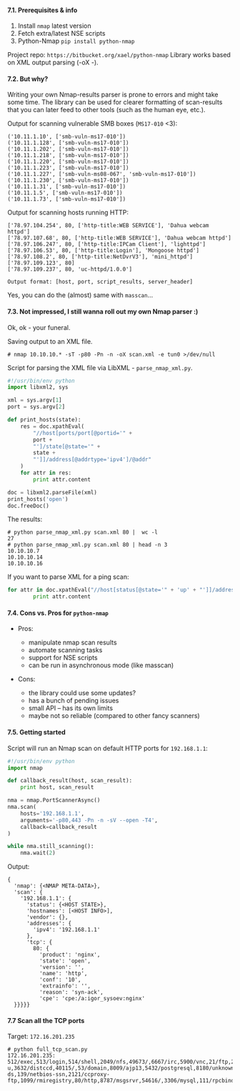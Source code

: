#### 7.1. Prerequisites & info

1. Install `nmap` latest version
2. Fetch extra/latest NSE scripts
3. Python-Nmap `pip install python-nmap`

Project repo: `https://bitbucket.org/xael/python-nmap`
Library works based on XML output parsing (-oX -).


#### 7.2. But why?

Writing your own Nmap-results parser is prone to errors and might take some time.
The library can be used for clearer formatting of scan-results that you can later feed to other tools (such as the human eye, etc.).

Output for scanning vulnerable SMB boxes (`MS17-010` <3):

```
('10.11.1.10', ['smb-vuln-ms17-010'])
('10.11.1.128', ['smb-vuln-ms17-010'])
('10.11.1.202', ['smb-vuln-ms17-010'])
('10.11.1.218', ['smb-vuln-ms17-010'])
('10.11.1.220', ['smb-vuln-ms17-010'])
('10.11.1.223', ['smb-vuln-ms17-010'])
('10.11.1.227', ['smb-vuln-ms08-067', 'smb-vuln-ms17-010'])
('10.11.1.230', ['smb-vuln-ms17-010'])
('10.11.1.31', ['smb-vuln-ms17-010'])
('10.11.1.5', ['smb-vuln-ms17-010'])
('10.11.1.73', ['smb-vuln-ms17-010'])
```

Output for scanning hosts running HTTP:

```
['78.97.104.254', 80, ['http-title:WEB SERVICE'], 'Dahua webcam httpd']
['78.97.107.68', 80, ['http-title:WEB SERVICE'], 'Dahua webcam httpd']
['78.97.106.247', 80, ['http-title:IPCam Client'], 'lighttpd']
['78.97.106.53', 80, ['http-title:Login'], 'Mongoose httpd']
['78.97.108.2', 80, ['http-title:NetDvrV3'], 'mini_httpd']
['78.97.109.123', 80]
['78.97.109.237', 80, 'uc-httpd/1.0.0']

Output format: [host, port, script_results, server_header]
```
Yes, you can do the (almost) same with `masscan`...


#### 7.3. Not impressed, I still wanna roll out my own Nmap parser :)

Ok, ok - your funeral.

Saving output to an XML file.
```
# nmap 10.10.10.* -sT -p80 -Pn -n -oX scan.xml -e tun0 >/dev/null
```

Script for parsing the XML file via LibXML - `parse_nmap_xml.py`.
```python
#!/usr/bin/env python
import libxml2, sys

xml = sys.argv[1]
port = sys.argv[2]

def print_hosts(state):
    res = doc.xpathEval(
        "//host[ports/port[@portid='" + 
        port + 
        "']/state[@state='" + 
        state + 
        "']]/address[@addrtype='ipv4']/@addr"
    )
    for attr in res:
        print attr.content

doc = libxml2.parseFile(xml)
print_hosts('open')
doc.freeDoc()
```

The results:
```
# python parse_nmap_xml.py scan.xml 80 |  wc -l
27
# python parse_nmap_xml.py scan.xml 80 | head -n 3
10.10.10.7
10.10.10.14
10.10.10.16
```

If you want to parse XML for a ping scan:
```python
for attr in doc.xpathEval("//host[status[@state='" + 'up' + "']]/address[@addrtype='ipv4']/@addr"):
        print attr.content
```


#### 7.4. Cons vs. Pros for `python-nmap`

- Pros:
    - manipulate nmap scan results
    - automate scanning tasks
    - support for NSE scripts
    - can be run in asynchronous mode (like masscan)


- Cons:
    - the library could use some updates?
    - has a bunch of pending issues
    - small API – has its own limits
    - maybe not so reliable (compared to other fancy scanners)


#### 7.5. Getting started

Script will run an Nmap scan on default HTTP ports for `192.168.1.1`:
```python
#!/usr/bin/env python
import nmap

def callback_result(host, scan_result):
    print host, scan_result

nma = nmap.PortScannerAsync()
nma.scan(
    hosts='192.168.1.1',
    arguments='-p80,443 -Pn -n -sV --open -T4',
    callback=callback_result
)

while nma.still_scanning():
    nma.wait(2)
```

Output:
```
{
  'nmap': {<NMAP META-DATA>},
  'scan': {
    '192.168.1.1': {
      'status': {<HOST STATE>},
      'hostnames': [<HOST INFO>],
      'vendor': {},
      'addresses': {
        'ipv4': '192.168.1.1'
      },
      'tcp': {
        80: {
          'product': 'nginx',
          'state': 'open',
          'version': '',
          'name': 'http',
          'conf': '10',
          'extrainfo': '',
          'reason': 'syn-ack',
          'cpe': 'cpe:/a:igor_sysoev:nginx'
  }}}}}
```


#### 7.7 Scan all the TCP ports

Target: `172.16.201.235`
```
# python full_tcp_scan.py
172.16.201.235: 512/exec,513/login,514/shell,2049/nfs,49673/,6667/irc,5900/vnc,21/ftp,22/ssh,23/telnet,25/smtp,6697/ircs-u,3632/distccd,40115/,53/domain,8009/ajp13,5432/postgresql,8180/unknown,445/microsoft-ds,139/netbios-ssn,2121/ccproxy-ftp,1099/rmiregistry,80/http,8787/msgsrvr,54616/,3306/mysql,111/rpcbind,6000/X11,50163/,1524/ingreslock
```
